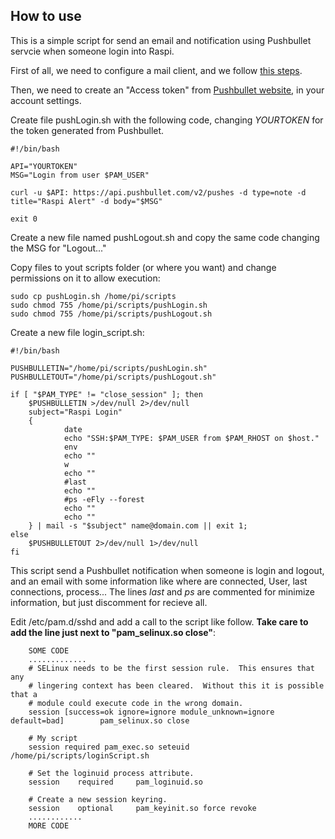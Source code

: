## How to use
This is a simple script for send an email and notification using Pushbullet servcie when someone login into Raspi.

First of all, we need to configure a mail client, and we follow [this steps](). 

Then, we need to create an "Access token" from [Pushbullet website](http://www.pushbullet.com), in your account settings.

Create file pushLogin.sh with the following code, changing *YOURTOKEN* for the token generated from Pushbullet.

    #!/bin/bash

    API="YOURTOKEN"
    MSG="Login from user $PAM_USER"
    
    curl -u $API: https://api.pushbullet.com/v2/pushes -d type=note -d title="Raspi Alert" -d body="$MSG"

    exit 0

Create a new file named pushLogout.sh and copy the same code changing the MSG for "Logout..."

Copy files to yout scripts folder (or where you want) and change permissions on it to allow execution:

    sudo cp pushLogin.sh /home/pi/scripts
    sudo chmod 755 /home/pi/scripts/pushLogin.sh
    sudo chmod 755 /home/pi/scripts/pushLogout.sh
  
Create a new file login_script.sh:

    #!/bin/bash

    PUSHBULLETIN="/home/pi/scripts/pushLogin.sh"
    PUSHBULLETOUT="/home/pi/scripts/pushLogout.sh"

    if [ "$PAM_TYPE" != "close_session" ]; then
        $PUSHBULLETIN >/dev/null 2>/dev/null
        subject="Raspi Login"
        {
                date
                echo "SSH:$PAM_TYPE: $PAM_USER from $PAM_RHOST on $host." 
                env
                echo ""
                w
                echo ""
                #last
                echo ""
                #ps -eFly --forest
                echo ""
                echo ""
        } | mail -s "$subject" name@domain.com || exit 1;
    else
        $PUSHBULLETOUT 2>/dev/null 1>/dev/null
    fi

This script send a Pushbullet notification when someone is login and logout, and an email with some information like where are connected, User, last connections, process... The lines *last* and *ps* are commented for minimize information, but just discomment for recieve all.

Edit /etc/pam.d/sshd and add a call to the script like follow. **Take care to add the line just next to "pam_selinux.so close"**:

		SOME CODE
		.............
		# SELinux needs to be the first session rule.  This ensures that any
		# lingering context has been cleared.  Without this it is possible that a
		# module could execute code in the wrong domain.
		session [success=ok ignore=ignore module_unknown=ignore default=bad]        pam_selinux.so close

		# My script
		session required pam_exec.so seteuid /home/pi/scripts/loginScript.sh

		# Set the loginuid process attribute.
		session    required     pam_loginuid.so

		# Create a new session keyring.
		session    optional     pam_keyinit.so force revoke
		............
		MORE CODE
